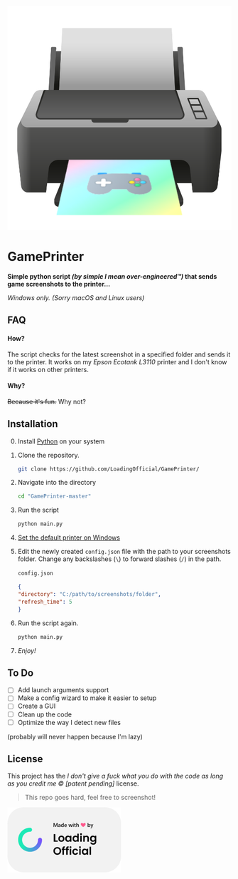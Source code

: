 ![Game Printer logo](logo.svg) 
# **GamePrinter**

**Simple python script _(by simple I mean over-engineered™)_ that sends game screenshots to the printer...**

_Windows only. (Sorry macOS and Linux users)_

## FAQ
#### How?
The script checks for the latest screenshot in a specified folder and sends it to the printer. It works on my _Epson Ecotank L3110_ printer and I don't know if it works on other printers.

#### Why?
~~Because it's fun.~~
Why not?

## Installation

0. Install [Python](https://python.org/)  on your system

1. Clone the repository.
    ```bash
    git clone https://github.com/LoadingOfficial/GamePrinter/
    ```

2. Navigate into the directory
    ```bash
    cd "GamePrinter-master"
    ```

3. Run the script
    ```bash
    python main.py
    ```

4. [Set the default printer on Windows](https://support.microsoft.com/en-us/windows/how-to-set-a-default-printer-in-windows-10-e10cf8b8-e596-b102-bf84-c41022b5036f#:~:text=To%20choose%20a%20default%20printer,default%20printer%20on%20your%20own.)

5. Edit the newly created `config.json` file with the path to your screenshots folder.
    Change any backslashes (`\`) to forward slashes (`/`) in the path.

    `config.json`
    ```json
    {
    "directory": "C:/path/to/screenshots/folder",
    "refresh_time": 5
    }
    ```
5. Run the script again.
    ```bash
    python main.py
    ```

6. *Enjoy!*

## To Do
- [ ] Add launch arguments support
- [ ] Make a config wizard to make it easier to setup
- [ ] Create a GUI
- [ ] Clean up the code
- [ ] Optimize the way I detect new files

(probably will never happen because I'm lazy)

## License
This project has the _I don't give a fuck what you do with the code as long as you credit me © [patent pending]_ license.

> This repo goes hard, feel free to screenshot!

![Made with love by Loading Official](signature.png)

